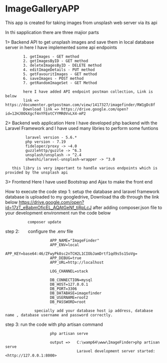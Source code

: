 # ImageGalleryAPP
This app is created for taking images from unsplash web server via its api

In thi sapplication there are three majior parts 

1> Backend API to get unsplash images and save them in local database server in here I have implemented some api endpoints

            1. getImages - GET method
            2. getImagesByID - GET method
            3. deleteImagesByID - DELETE method
            4. editImageDetails - PUT method
            5. getFavouritImages - GET method
            6. saveImages - POST method
            7. getRandomImageSet - GET Method
            
            here I have added API endpoint postman collection, Link is below
            link => https://documenter.getpostman.com/view/1417327/imagefinder/RW1gDc8f
            Download link => https://drive.google.com/open?id=12HJ0OkXgcf4nYFEotCYYMR0VvLX4-mP2

2> Backend web application
      Here I have developed php backend with the Laravel Framework and I have used many libries to perform some funtions
            
             laravel version - 5.6.*
             php version - 7.19
             fideloper/proxy -> ~4.0
             guzzlehttp/guzzle -> ^6.3
             unsplash/unsplash -> ^2.4
             shweshi/laravel-unsplash-wrapper -> ^3.0    
                  
       this libry is very important to handle various endpoints which is provided by the unsplash api
       
 3> Frontend 
        Here I have used Bootstrap and Ajax to make the front end
        
How to execute the code
step 1:
              setup the database and laravel framework
              database is uploaded to my googledrive, Download tha db through the link below
              https://drive.google.com/open?id=17zT_eBabmOficEL_AQAtGeNf_tjRpLcJ
              after adding composer.json file to your development environment run the code below
              
              composer update
              
step 2:       configure the .env file 
                        
                        APP_NAME="ImageFinder"
                        APP_ENV=local
                        APP_KEY=base64:46/ZFwyPk8sc2nTCH2L1CIObJamDrtf1qd9s5s1SoVg=
                        APP_DEBUG=true
                        APP_URL=http://localhost

                        LOG_CHANNEL=stack

                        DB_CONNECTION=mysql
                        DB_HOST=127.0.0.1
                        DB_PORT=3306
                        DB_DATABASE=imagefinder
                        DB_USERNAME=root2
                        DB_PASSWORD=root
                        
                 specially add your database host ip address, database name , database username and password correctly.
step 3:
              run the code with php artisan command
                        
                        php artisan serve
                        
                        output =>   C:\wamp64\www\ImageFinder>php artisan serve
                                    Laravel development server started: <http://127.0.0.1:8000>

                                  
 
 

